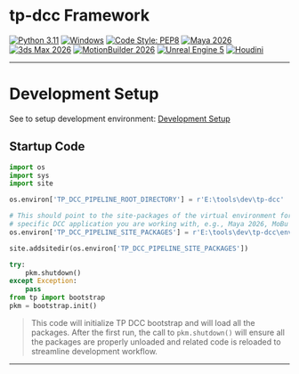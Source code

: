 # tp-dcc Framework

[![Python 3.11](https://img.shields.io/badge/Python-3.11-yellow?logo=python)](https://www.python.org/)
[![Windows](https://img.shields.io/badge/Windows-blue?logo=windows)](https://www.python.org/)
[![Code Style: PEP8](https://img.shields.io/badge/code_style-pep8-blue)](https://www.python.org/dev/peps/pep-0008/)
[![Maya 2026](https://img.shields.io/badge/Maya-2026-green?logo=autodesk)](https://www.autodesk.com/)
[![3ds Max 2026](https://img.shields.io/badge/3dsMax-2026-orange?logo=autodesk)](https://www.autodesk.com/)
[![MotionBuilder 2026](https://img.shields.io/badge/MoBu-2026-pink?logo=autodesk)](https://www.autodesk.com/)
[![Unreal Engine 5](https://img.shields.io/static/v1?message=UE5&color=000000&logo=unrealengine&logoColor=white&label=)](https://www.unreal.com/)
[![Houdini](https://img.shields.io/static/v1?message=Houdini&color=FF4713&logo=Houdini&logoColor=FFFFFF&label=)](https://www.houdini.com/)

---

# Development Setup

See to setup development environment: [Development Setup](./dev/README.md)

## Startup Code

```python
import os
import sys
import site

os.environ['TP_DCC_PIPELINE_ROOT_DIRECTORY'] = r'E:\tools\dev\tp-dcc'

# This should point to the site-packages of the virtual environment for the
# specific DCC application you are working with, e.g., Maya 2026, MoBu 2026, etc.
os.environ['TP_DCC_PIPELINE_SITE_PACKAGES'] = r'E:\tools\dev\tp-dcc\envs\maya2026\Lib\site-packages'

site.addsitedir(os.environ['TP_DCC_PIPELINE_SITE_PACKAGES'])

try:
    pkm.shutdown()
except Exception:
    pass
from tp import bootstrap
pkm = bootstrap.init()
```


> This code will initialize TP DCC bootstrap and will load all the packages.
After the first run, the call to `pkm.shutdown()` will ensure all the packages
are properly unloaded and related code is reloaded to streamline development 
workflow.

---